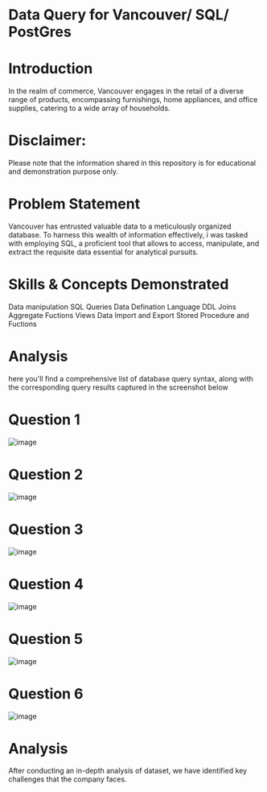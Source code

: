 # Data Query for Vancouver/ SQL/ PostGres
# Introduction
In the realm of commerce, Vancouver engages in the retail of a diverse range of products, encompassing furnishings, home appliances, and office supplies, catering to a wide array of households.
# Disclaimer:
Please note that the information shared in this repository is for educational and demonstration purpose only.
# Problem Statement
Vancouver has entrusted valuable data to a meticulously organized database. To harness this wealth of
information effectively, i was tasked with employing SQL, a proficient tool that allows to access,
manipulate, and extract the requisite data essential for analytical pursuits.
# Skills & Concepts Demonstrated 
Data manipulation
SQL Queries
Data Defination Language DDL
Joins
Aggregate Fuctions
Views
Data Import and Export
Stored Procedure and Fuctions
# Analysis
here you'll find a comprehensive list of database query syntax, along with the corresponding query results captured in the screenshot below
# Question 1 

![image](https://github.com/Mizlizzy/Vancouver/assets/125541494/d219001c-7cdc-4f6d-96e2-1d7f74ad345e)
# Question 2
![image](https://github.com/Mizlizzy/Vancouver/assets/125541494/a3382e5d-d013-4747-851a-89bef27d4ad3)
# Question 3
![image](https://github.com/Mizlizzy/Vancouver/assets/125541494/f9a5a175-3ac8-492f-99ed-a04bbc80fa2b)
# Question 4
![image](https://github.com/Mizlizzy/Vancouver/assets/125541494/fede4b1d-37f4-4e30-88d5-4a11d47a2bb0)
# Question 5
![image](https://github.com/Mizlizzy/Vancouver/assets/125541494/76ac3ef6-a16f-4020-8c15-c93cfdc20fa8)
# Question 6
![image](https://github.com/Mizlizzy/Vancouver/assets/125541494/949b1e66-1850-47f2-aae7-53aed717f689)







# Analysis
After conducting an in-depth analysis of dataset, we have identified key challenges that the company faces.
